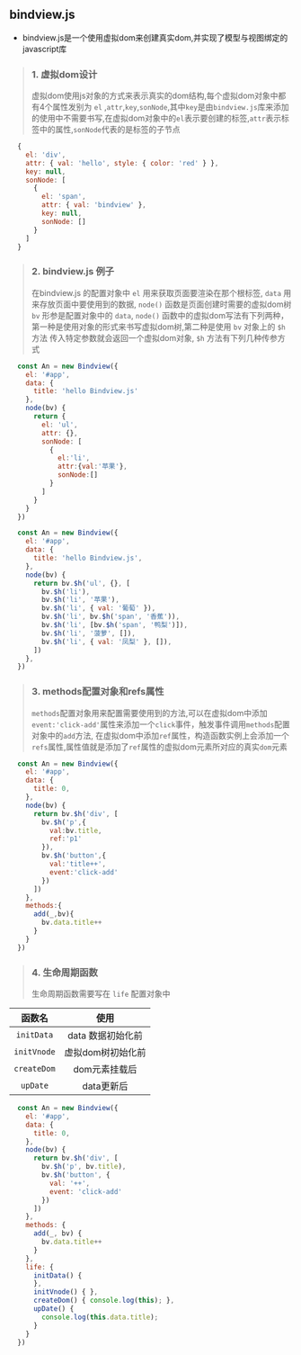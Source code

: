 ## bindview.js
+ bindview.js是一个使用虚拟dom来创建真实dom,并实现了模型与视图绑定的javascript库

>### 1. 虚拟dom设计 
>虚拟dom使用js对象的方式来表示真实的dom结构,每个虚拟dom对象中都有4个属性发别为 `el` ,`attr`,`key`,`sonNode`,其中`key`是由`bindview.js`库来添加的使用中不需要书写,在虚拟dom对象中的`el`表示要创建的标签,`attr`表示标签中的属性,`sonNode`代表的是标签的子节点

```js
  {
    el: 'div',
    attr: { val: 'hello', style: { color: 'red' } },
    key: null, 
    sonNode: [
      {
        el: 'span',
        attr: { val: 'bindview' },
        key: null,
        sonNode: []
      }
    ]
  }
```
>### 2. bindview.js 例子
> 在bindview.js 的配置对象中 `el` 用来获取页面要渲染在那个根标签, `data` 用来存放页面中要使用到的数据, `node()` 函数是页面创建时需要的虚拟dom树 `bv` 形参是配置对象中的 `data`, `node()` 函数中的虚拟dom写法有下列两种，第一种是使用对象的形式来书写虚拟dom树,第二种是使用 `bv` 对象上的 `$h` 方法 传入特定参数就会返回一个虚拟dom对象, `$h` 方法有下列几种传参方式
```js
  const An = new Bindview({
    el: '#app',
    data: {
      title: 'hello Bindview.js'
    },
    node(bv) {
      return {
        el: 'ul',
        attr: {},
        sonNode: [
          {
            el:'li',
            attr:{val:'苹果'},
            sonNode:[]
          }
        ]
      }
    }
  })
```
```js
  const An = new Bindview({
    el: '#app',
    data: {
      title: 'hello Bindview.js',
    },
    node(bv) {
      return bv.$h('ul', {}, [
        bv.$h('li'),
        bv.$h('li', '苹果'),
        bv.$h('li', { val: '葡萄' }),
        bv.$h('li', bv.$h('span', '香蕉')),
        bv.$h('li', [bv.$h('span', '鸭梨')]),
        bv.$h('li', '菠萝', []),
        bv.$h('li', { val: '凤梨' }, []),
      ])
    },
  })
```
>### 3. methods配置对象和refs属性
>`methods`配置对象用来配置需要使用到的方法,可以在虚拟dom中添加`event:'click-add'`属性来添加一个`click`事件，触发事件调用`methods`配置对象中的`add`方法,  在虚拟dom中添加`ref`属性，构造函数实例上会添加一个`refs`属性,属性值就是添加了`ref`属性的虚拟dom元素所对应的真实`dom`元素 
```js
  const An = new Bindview({
    el: '#app',
    data: {
      title: 0,
    },
    node(bv) {
      return bv.$h('div', [
        bv.$h('p',{
          val:bv.title,
          ref:'p1'
        }),
        bv.$h('button',{
          val:'title++',
          event:'click-add'
        })
      ])
    },
    methods:{
      add(_,bv){
        bv.data.title++
      }
    }
  })
```
>### 4. 生命周期函数
>生命周期函数需要写在 `life` 配置对象中

|函数名|使用|
|:---:|:---:|
|`initData`|data 数据初始化前|
|`initVnode`|虚拟dom树初始化前|
|`createDom`|dom元素挂载后|
|`upDate`|data更新后|
```js
  const An = new Bindview({
    el: '#app',
    data: {
      title: 0,
    },
    node(bv) {
      return bv.$h('div', [
        bv.$h('p', bv.title),
        bv.$h('button', {
          val: '++',
          event: 'click-add'
        })
      ])
    },
    methods: {
      add(_, bv) {
        bv.data.title++
      }
    },
    life: {
      initData() {
      },
      initVnode() { },
      createDom() { console.log(this); },
      upDate() {
        console.log(this.data.title);
      }
    }
  })
```
